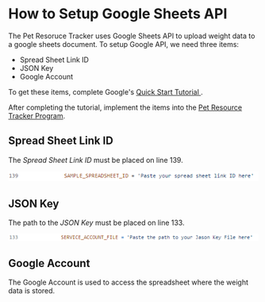 # How to Setup Google Sheets API
The Pet Resoruce Tracker uses Google Sheets API to upload weight data to a google sheets document. To setup Google API, we need three items:

* Spread Sheet Link ID
* JSON Key
* Google Account

To get these items, complete Google's [Quick Start Tutorial ](https://developers.google.com/sheets/api/quickstart/python).

After completing the tutorial, implement the items into the [Pet Resource Tracker Program](../pet_resource_tracker.py). 

## Spread Sheet Link ID

The _Spread Sheet Link ID_ must be placed on line 139.

![](./Image%20Files/spreadsheet_link.png)

## JSON Key

The path to the _JSON Key_ must be placed on line 133.  

![](./Image%20Files/json_key.png)

## Google Account

The Google Account is used to access the spreadsheet where the weight data is stored. 
